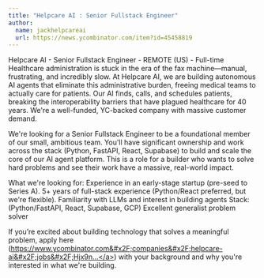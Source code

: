 ```yaml
---
title: "Helpcare AI : Senior Fullstack Engineer"
author:
  name: jackhelpcareai
  url: https://news.ycombinator.com/item?id=45458819
---
```

Helpcare AI - Senior Fullstack Engineer - REMOTE (US) - Full-time
Healthcare administration is stuck in the era of the fax machine—manual, frustrating, and incredibly slow. At Helpcare AI, we are building autonomous AI agents that eliminate this administrative burden, freeing medical teams to actually care for patients. Our AI finds, calls, and schedules patients, breaking the interoperability barriers that have plagued healthcare for 40 years. We&#x27;re a well-funded, YC-backed company with massive customer demand.

We&#x27;re looking for a Senior Fullstack Engineer to be a foundational member of our small, ambitious team. You&#x27;ll have significant ownership and work across the stack (Python, FastAPI, React, Supabase) to build and scale the core of our AI agent platform. This is a role for a builder who wants to solve hard problems and see their work have a massive, real-world impact.

What we&#x27;re looking for:
Experience in an early-stage startup (pre-seed to Series A).
5+ years of full-stack experience (Python&#x2F;React preferred, but we&#x27;re flexible).
Familiarity with LLMs and interest in building agents
Stack: (Python&#x2F;FastAPI, React, Supabase, GCP)
Excellent generalist problem solver

If you’re excited about building technology that solves a meaningful problem, apply here (<a href="https:&#x2F;&#x2F;www.ycombinator.com&#x2F;companies&#x2F;helpcare-ai&#x2F;jobs&#x2F;Hjx9nA3-senior-fullstack-engineer">https:&#x2F;&#x2F;www.ycombinator.com&#x2F;companies&#x2F;helpcare-ai&#x2F;jobs&#x2F;Hjx9n...</a>)  with your background and why you&#x27;re interested in what we&#x27;re building.
<JobApplication />
